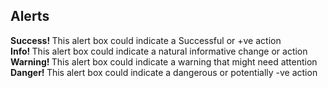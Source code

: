 <!DOCTYPE html>
<html lang="en">
    <head>
        <title>BootStrap Example</title>
        <meta charset="utf-8">
        <meta name="viewport" content="width=device-width,initial-scale=">
        <link rel="stylesheet" href="https://maxcdn.bootstrapcdn.com/bootstrap/3.4.1/css/bootstrap.min.cs">
        <script src="https//ajax.googleapies.com/ajax/libs/jquery/3.6.0/jquery.min.js"></script>
        <script src="https//maxcdn.bootstrap.com/bootstrap/3.4.1/bootstrap.min.js"></script>
    </head>
    <body>
        <div class="container">
            <h2>Alerts</h2>
            <div class="alert alert-success">
                <strong>Success! </strong>This alert box could indicate a Successful or +ve action
            </div>
            <div class="alert alert-info">
                <strong>Info! </strong>This alert box could indicate a natural informative change or action
            </div>
            <div class="alert alert-warning">
                <strong>Warning! </strong>This alert box could indicate a warning that might need attention
            </div>
            <div class="alert alert-danger">
                <strong>Danger! </strong>This alert box could indicate a dangerous or potentially -ve action
            </div>
        </div>        
    </body>
</html>
